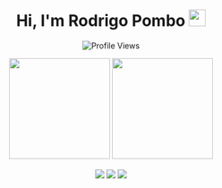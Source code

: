 <div align="center">

# Hi, I'm Rodrigo Pombo <img src="https://raw.githubusercontent.com/MartinHeinz/MartinHeinz/master/wave.gif" width="30px">

![Profile Views](https://komarev.com/ghpvc/?username=RodrigoPombo1&color=blue&style=for-the-badge)

</div>


<div align="center">
  <img height="180em" src="https://github-readme-stats.vercel.app/api?username=RodrigoPombo1&show_icons=true&theme=github_dark_dimmed&include_all_commits=true&count_private=true"/>
  <img height="180em" src="https://github-readme-stats.vercel.app/api/top-langs/?username=RodrigoPombo1&layout=compact&langs_count=7&theme=github_dark_dimmed"/>   
</div>

<p align = "center">
  <img align="center" src="https://img.shields.io/badge/Operating System - Linux - informational?style=flat&logo=Linux&logoColor=white&color=EC8D5E">
  <img align="center" src="https://img.shields.io/badge/Tools for coding - Git - informational?style=flat&logo=Git&logoColor=white&color=4293F2">
  <img align="center" src="https://img.shields.io/badge/Editors - Visual Studio Code - informational?style=flat&logo=visual-studio-code&logoColor=white&color=42F29E">
</p>
